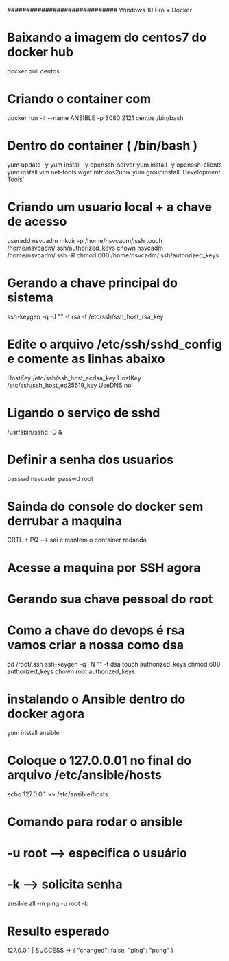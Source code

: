 ############################# Windows 10 Pro + Docker
# Baixando a imagem do centos7 do docker hub
docker pull centos

# Criando o container com 
docker run -it --name ANSIBLE -p 8080:2121 centos /bin/bash

# Dentro do container ( /bin/bash )
yum update -y
yum install -y openssh-server
yum install -y openssh-clients
yum install vim net-tools wget mtr dos2unix
yum groupinstall 'Development Tools'

# Criando um usuario local + a chave de acesso
useradd nsvcadm
mkdir -p /home/nsvcadm/.ssh
touch /home/nsvcadm/.ssh/authorized_keys
chown nsvcadm /home/nsvcadm/.ssh -R
chmod 600 /home/nsvcadm/.ssh/authorized_keys

# Gerando a chave principal do sistema
ssh-keygen -q -J "" -t rsa -f /etc/ssh/ssh_host_rsa_key

# Edite o arquivo /etc/ssh/sshd_config e comente as linhas abaixo
HostKey /etc/ssh/ssh_host_ecdsa_key
HostKey /etc/ssh/ssh_host_ed25519_key
UseDNS no

# Ligando o serviço de sshd
/usr/sbin/sshd -D &

# Definir a senha dos usuarios
passwd nsvcadm
passwd root

# Sainda do console do docker sem derrubar a maquina
CRTL + PQ --> sai e mantem o container rodando

# Acesse a maquina por SSH agora

# Gerando sua chave pessoal do root
# Como a chave do devops é rsa vamos criar a nossa como dsa
cd /root/.ssh
ssh-keygen -q -N "" -t dsa
touch authorized_keys
chmod 600 authorized_keys
chown root authorized_keys

# instalando o Ansible dentro do docker agora
yum install ansible

# Coloque o 127.0.0.01 no final do arquivo /etc/ansible/hosts
echo 127.0.0.1 >> /etc/ansible/hosts

# Comando para rodar o ansible
# -u root --> especifica o usuário
# -k      --> solicita senha
ansible all -m ping -u root -k

# Resulto esperado
127.0.0.1 | SUCCESS => {
    "changed": false,
    "ping": "pong"
}

